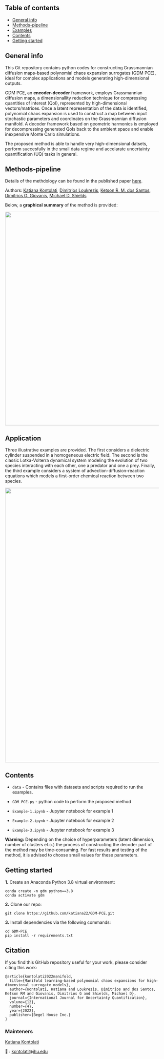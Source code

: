 ## Table of contents
* [General info](#general-info)
* [Methods-pipeline](#methods-pipeline)
* [Examples](#examples)
* [Contents](#contents)
* [Getting started](#getting-started)

## General info

This Git repository contains python codes for constructing Grassmannian diffusion maps-based polynomial chaos expansion surrogates (GDM PCE), ideal for complex applications and models generating high-dimensional outputs. 

GDM PCE, an **encoder-decoder** framework, employs Grassmannian diffusion maps, a dimensionallity reduction technique for compressing quantities of interest (QoI), represented by high-dimensional vectors/matrices. Once a latent representation of the data is identified, polynomial chaos expansion is used to construct a map between input stochastic parameters and coordinates on the Grassmannian diffusion manifold. A decoder framework based on geometric harmonics is employed for decompressing generated QoIs back to the ambient space and enable inexpensive Monte Carlo simulations.

The proposed method is able to handle very high-dimensional datsets, perform succesfully in the small data regime and accelarate uncertainty quantification (UQ) tasks in general.

## Methods-pipeline

Details of the methdology can be found in the published paper [here](10.1615/Int.J.UncertaintyQuantification.2022039936).

Authors: [Katiana Kontolati](https://scholar.google.com/citations?hl=en&user=n8wtUDYAAAAJ), [Dimitrios Loukrezis](https://scholar.google.com/citations?user=bv1WDkoAAAAJ&hl=en), [Ketson R. M. dos Santos](https://scholar.google.com/citations?user=NASfYzMAAAAJ&hl=en), [Dimitrios G. Giovanis](https://scholar.google.com/citations?user=dnFLyp4AAAAJ&hl=en), [Michael D. Shields](https://scholar.google.com/citations?user=hc85Ll0AAAAJ&hl=en)

Below, a **graphical summary** of the method is provided:

<img src="pipeline.png" width="700">

## Application

Three illustrative examples are provided. The first considers a dielectric cylinder suspended in a homogeneous electric field. The second is the classic Lotka-Volterra dynamical system modeling the evolution of two species interacting with each other, one a predator and one a prey. Finally, the third example considers a system of advection-diffusion-reaction equations which models a first-order chemical reaction between two species. 
 
<img src="applications.png" width="900">
 
## Contents

* ```data``` - Contains files with datasets and scripts required to run the examples.

* ```GDM_PCE.py``` - python code to perform the proposed method

* ```Example-1.ipynb``` - Jupyter notebook for example 1

* ```Example-2.ipynb``` - Jupyter notebook for example 2
 
* ```Example-3.ipynb``` - Jupyter notebook for example 3

**Warning:** Depending on the choice of hyperparameters (latent dimension, number of clusters et.c.) the process of constructing the decoder part of the method may be time-consuming. For fast results and testing of the method, it is advised to choose small values for these parameters.

## Getting started

**1.** Create an Anaconda Python 3.8 virtual environment:
```
conda create -n gdm python==3.8  
conda activate gdm
```

**2.** Clone our repo:

```
git clone https://github.com/katiana22/GDM-PCE.git
```

**3.** Install dependencies via the following commands: 

```
cd GDM-PCE  
pip install -r requirements.txt
``` 

## Citation

If you find this GitHub repository useful for your work, please consider citing this work:

```
@article{kontolati2022manifold,
  title={Manifold learning-based polynomial chaos expansions for high-dimensional surrogate models},
  author={Kontolati, Katiana and Loukrezis, Dimitrios and dos Santos, Ketson RM and Giovanis, Dimitrios G and Shields, Michael D},
  journal={International Journal for Uncertainty Quantification},
  volume={12},
  number={4},
  year={2022},
  publisher={Begel House Inc.}
}
```

### Mainteners
[Katiana Kontolati](https://katiana22.github.io/)

:email: : kontolati@jhu.edu



